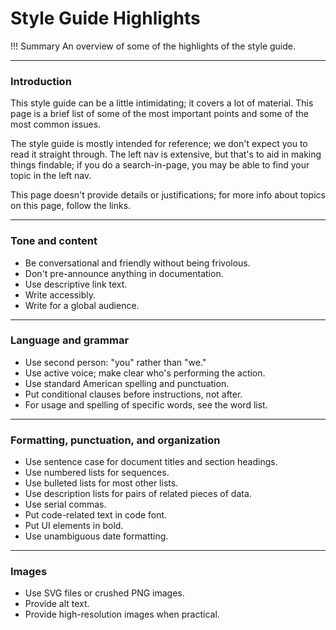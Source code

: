 # Style Guide Highlights

!!! Summary 
    An overview of some of the highlights of the style guide.

___

### **Introduction**

This style guide can be a little intimidating; it covers a lot of material. This page is a brief list of some of the most important points and some of the most common issues.

The style guide is mostly intended for reference; we don't expect you to read it straight through. The left nav is extensive, but that's to aid in making things findable; if you do a search-in-page, you may be able to find your topic in the left nav.

This page doesn't provide details or justifications; for more info about topics on this page, follow the links.

___

### **Tone and content**

* Be conversational and friendly without being frivolous.
* Don't pre-announce anything in documentation.
* Use descriptive link text.
* Write accessibly.
* Write for a global audience.

___

### **Language and grammar**

* Use second person: "you" rather than "we."
* Use active voice; make clear who's performing the action.
* Use standard American spelling and punctuation.
* Put conditional clauses before instructions, not after.
* For usage and spelling of specific words, see the word list.

___

### **Formatting, punctuation, and organization**

* Use sentence case for document titles and section headings.
* Use numbered lists for sequences.
* Use bulleted lists for most other lists.
* Use description lists for pairs of related pieces of data.
* Use serial commas.
* Put code-related text in code font.
* Put UI elements in bold.
* Use unambiguous date formatting.

___

### **Images**

* Use SVG files or crushed PNG images.
* Provide alt text.
* Provide high-resolution images when practical.

